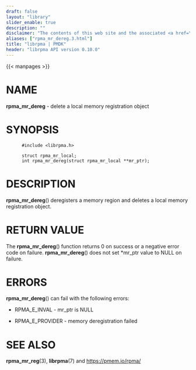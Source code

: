 ```yaml
---
draft: false
layout: "library"
slider_enable: true
description: ""
disclaimer: "The contents of this web site and the associated <a href=\"https://github.com/pmem\">GitHub repositories</a> are BSD-licensed open source."
aliases: ["rpma_mr_dereg.3.html"]
title: "librpma | PMDK"
header: "librpma API version 0.10.0"
---
```

{{< manpages >}}

[comment]: <> (SPDX-License-Identifier: BSD-3-Clause)
[comment]: <> (Copyright 2020-2022, Intel Corporation)

NAME
====

**rpma\_mr\_dereg** - delete a local memory registration object

SYNOPSIS
========

          #include <librpma.h>

          struct rpma_mr_local;
          int rpma_mr_dereg(struct rpma_mr_local **mr_ptr);

DESCRIPTION
===========

**rpma\_mr\_dereg**() deregisters a memory region and deletes a local
memory registration object.

RETURN VALUE
============

The **rpma\_mr\_dereg**() function returns 0 on success or a negative
error code on failure. **rpma\_mr\_dereg**() does not set \*mr\_ptr
value to NULL on failure.

ERRORS
======

**rpma\_mr\_dereg**() can fail with the following errors:

-   RPMA\_E\_INVAL - mr\_ptr is NULL

-   RPMA\_E\_PROVIDER - memory deregistration failed

SEE ALSO
========

**rpma\_mr\_reg**(3), **librpma**(7) and https://pmem.io/rpma/

